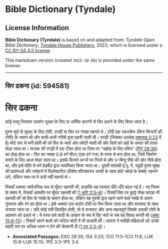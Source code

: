 # Bible Dictionary (Tyndale)

## License Information

**Bible Dictionary (Tyndale)** is based on and adapted from: _Tyndale Open Bible Dictionary_, [Tyndale House Publishers](https://tyndaleopenresources.com/), 2023, which is licensed under a [CC BY-SA 4.0 license](https://creativecommons.org/licenses/by-sa/4.0/legalcode.en).

This markdown version (created `2025-10-06`) is provided under the same license.



--------------------------------

## सिर ढकना (id: 594581)

सिर ढकना
========

कोई वस्तु जिसका उपयोग सुरक्षा के लिए या धार्मिक कारणों से सिर ढकने के लिए किया जाता है।

पुरुष सूर्य से सुरक्षा के लिए टोपी, पगड़ी या सिर पर गमछा पहनते थे। टोपी एक स्कलकैप (बिना किनारों की टोपी) के समान थी और कभी\-कभी गरीबों द्वारा पहनी जाती थी। पगड़ी (जिसका उल्लेख [यशायाह 3:23](https://ref.ly/Isa3:23) में है) मोटे सन से बनी होती थी जो सिर के चारों ओर लपेटी जाती थी और सिरों को तहों के अन्दर की तरफ मोड़ा जाता था। याजक की पगड़ी में एक टीका होता था जिस पर "यहोवा के लिए पवित्र" ([निर्ग 28:36](https://ref.ly/Exod28:36)) का लेख होता था। सिर का गमछा 0\.8 वर्ग मीटर (एक वर्ग गज) के वस्त्र से बना होता था, जिसे त्रिकोण बनाने के लिए आधा मोड़ा जाता था। इसके किनारे कन्धों पर गिरते थे और V\-बिन्दु पीछे की ओर नीचे होता था, और इसे फीते से बने हेडबैंड द्वारा व्यवस्थित किया जाता था। दूसरी शताब्दी ई.पू. में, यहूदी पुरुष सुबह की प्रार्थनाओं और त्योहारों में फिलेक्टरीज़ (विशेष पवित्रशास्त्र अन्शों के साथ छोटे चमड़े के बक्से) पहनने लगे, लेकिन सब्त पर वे उन्हें नहीं पहनते थे।

स्त्रियाँ अक्सर सार्वजनिक रूप से घूँघट पहनती थीं, हालांकि यह परम्परा धीरे\-धीरे बदल गई है। नए नियम के समय में, स्त्रियाँ आमतौर पर घूँघट पहनती थीं ([1 कुरि 11:5–6](https://ref.ly/1Cor11:5-1Cor11:6))। स्त्रियाँ सिर पर दुपट्टे जैसा कपड़ा भी पहनती थीं जो सिर के गमछे के समान होता था, लेकिन यह पुरुषों द्वारा पहने जाने वाले गमछे से अलग गुणवत्ता और रंग का होता था। इसे अक्सर एक कठोर टोपी पर पिन किया जाता था और सजावट के साथ सजाया जाता था। यदि कोई स्त्री विवाहित होती, तो ये सजावट और अन्य महत्वपूर्ण सिक्के उसकी टोपी के अग्रभाग को ढकते थे। ये वस्त्र उसे शादी के उपहार के रूप में दिए जाते थे जब वह विवाह करती थी ([लूका 15:8–10](https://ref.ly/Luke15:8-Luke15:10))। स्त्रियाँ अपने बालों को जटिल चोटी में भी सजाती थीं। पतरस ने मसीही महिलाओं को उनके बाहरी रूप पर अधिक ध्यान न देने की चेतावनी दी ([1 पत 3:3–4](https://ref.ly/1Pet3:3-1Pet3:4))।

* **Associated Passages:** EXO 28:36; ISA 3:23; 1CO 11:5–1CO 11:6; LUK 15:8–LUK 15:10; 1PE 3:3–1PE 3:4

